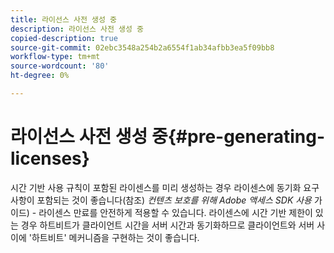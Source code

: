 ```yaml
---
title: 라이선스 사전 생성 중
description: 라이선스 사전 생성 중
copied-description: true
source-git-commit: 02ebc3548a254b2a6554f1ab34afbb3ea5f09bb8
workflow-type: tm+mt
source-wordcount: '80'
ht-degree: 0%

---
```


# 라이선스 사전 생성 중{#pre-generating-licenses}

시간 기반 사용 규칙이 포함된 라이센스를 미리 생성하는 경우 라이센스에 동기화 요구 사항이 포함되는 것이 좋습니다(참조) *컨텐츠 보호를 위해 Adobe 액세스 SDK 사용* 가이드) - 라이센스 만료를 안전하게 적용할 수 있습니다. 라이센스에 시간 기반 제한이 있는 경우 하트비트가 클라이언트 시간을 서버 시간과 동기화하므로 클라이언트와 서버 사이에 &#39;하트비트&#39; 메커니즘을 구현하는 것이 좋습니다.
